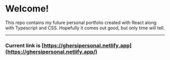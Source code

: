 # Welcome!

This repo contains my future personal portfolio created  with React along with Typescript and CSS. Hopefully it comes out good, but only time will tell. 

___

### Current link is [https://ghersipersonal.netlify.app](https://ghersipersonal.netlify.app/)